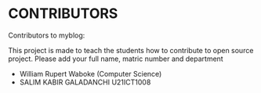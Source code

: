 # CONTRIBUTORS

Contributors to myblog:

<p> This project is made to teach the students how to contribute to open source project. Please add your full name, matric number and department</p>
<ul>
  <li>William Rupert Waboke (Computer Science)</li>
  <li>SALIM KABIR GALADANCHI U21ICT1008</li>
</ul>
